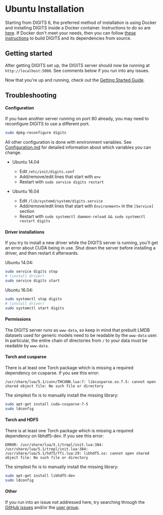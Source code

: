 # Ubuntu Installation

Starting from DIGITS 6, the preferred method of installation is using Docker and installing DIGITS inside a Docker container. Instructions to do so are [here](DockerInstall.md). If Docker don't meet your needs, then you can follow [these instructions](BuildDigits.md) to build DIGITS and its dependencies from source.

## Getting started

After getting DIGITS set up, the DIGITS server should now be running at `http://localhost:5000`.
See comments below if you run into any issues.

Now that you're up and running, check out the [Getting Started Guide](GettingStarted.md).

## Troubleshooting

#### Configuration

If you have another server running on port 80 already, you may need to reconfigure DIGITS to use a different port.
```sh
sudo dpkg-reconfigure digits
```

All other configuration is done with environment variables.
See [Configuration.md](Configuration.md) for detailed information about which variables you can change.

* Ubuntu 14.04
  * Edit `/etc/init/digits.conf`
  * Add/remove/edit lines that start with `env`
  * Restart with `sudo service digits restart`

* Ubuntu 16.04
  * Edit `/lib/systemd/system/digits.service`
  * Add/remove/edit lines that start with `Environment=` in the `[Service]` section
  * Restart with `sudo systemctl daemon-reload && sudo systemctl restart digits`

#### Driver installations

If you try to install a new driver while the DIGITS server is running, you'll get an error about CUDA being in use.
Shut down the server before installing a driver, and then restart it afterwards.

Ubuntu 14.04:
```sh
sudo service digits stop
# (install driver)
sudo service digits start
```
Ubuntu 16.04:
```sh
sudo systemctl stop digits
# (install driver)
sudo systemctl start digits
```

#### Permissions

The DIGITS server runs as `www-data`, so keep in mind that prebuilt LMDB datasets used for generic models need to be readable by the `www-data` user.
In particular, the entire chain of directories from `/` to your data must be readable by `www-data`.

#### Torch and cusparse

There is at least one Torch package which is missing a required dependency on cusparse.
If you see this error:
```
/usr/share/lua/5.1/cunn/THCUNN.lua:7: libcusparse.so.7.5: cannot open shared object file: No such file or directory
```
The simplest fix is to manually install the missing library:
```sh
sudo apt-get install cuda-cusparse-7-5
sudo ldconfig
```

#### Torch and HDF5

There is at least one Torch package which is missing a required dependency on libhdf5-dev.
If you see this error:
```
ERROR: /usr/share/lua/5.1/trepl/init.lua:384: /usr/share/lua/5.1/trepl/init.lua:384: /usr/share/lua/5.1/hdf5/ffi.lua:29: libhdf5.so: cannot open shared object file: No such file or directory
```
The simplest fix is to manually install the missing library:
```sh
sudo apt-get install libhdf5-dev
sudo ldconfig
```

#### Other

If you run into an issue not addressed here, try searching through the [GitHub issues](https://github.com/NVIDIA/DIGITS/issues) and/or the [user group](https://groups.google.com/d/forum/digits-users).
